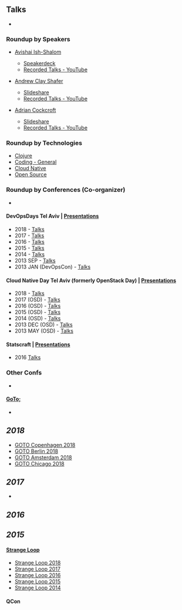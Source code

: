 ## Talks 
-


### Roundup by Speakers
- [Avishai Ish-Shalom](https://www.twitter.com/nukemberg)
  - [Speakerdeck](https://slides.com/nukemberg)
  - [Recorded Talks - YouTube](https://www.youtube.com/playlist?list=PLaPhdMYPt9QgsDHp9dZWXOBbBmGIG03kH)

- [Andrew Clay Shafer](https://www.twitter.com/littleidea)
  - [Slideshare](https://www.slideshare.net/littleidea)
  - [Recorded Talks - YouTube](https://www.youtube.com/watch?v=ALGuyXSo5e8&list=PLaPhdMYPt9QizjOPIPYWpTrrx6zwSQvZ_)

- [Adrian Cockcroft]()
  - [Slideshare]()
  - [Recorded Talks - YouTube]()
 
### Roundup by Technologies 
- [Clojure](#)
- [Coding - General](#)
- [Cloud Native](#)
- [Open Source](#)


### Roundup by Conferences (Co-organizer)
-

#### DevOpsDays Tel Aviv | [Presentations](https://www.slideshare.net/DevopsCon)
- 2018 - [Talks](https://www.youtube.com/watch?v=7WVaijojl9w&list=PL8tivQAdoavO1h9DLI6SGNf517QDLa6kM) 
- 2017 - [Talks](https://www.youtube.com/watch?v=We-v-v1Ds7A&list=PL8tivQAdoavMyd5qrMszXYaN6TVRuMrDq) 
- 2016 - [Talks](https://www.youtube.com/watch?v=jEgPbOMgKqk&list=PL8tivQAdoavPk7UOjmYjmfSZxBEJZEC9B) 
- 2015 - [Talks](https://www.youtube.com/watch?v=0RGi6wQQPZo&list=PL8tivQAdoavOglNSmL4NsEKb78Rqdqtw8) 
- 2014 - [Talks](https://vimeo.com/album/3172554) 
- 2013 SEP - [Talks](https://www.youtube.com/watch?v=RUuz_dnp5mo&list=PL8tivQAdoavPwbSEdssQyDLvXppXLy1D8)
- 2013 JAN (DevOpsCon) - [Talks]()

#### Cloud Native Day Tel Aviv (formerly OpenStack Day) | [Presentations](https://www.slideshare.net/openstackil)
- 2018 - [Talks](https://www.youtube.com/watch?v=A4FYR__cRWA&list=PLBbbxYi2GRdY-vrCdgZwOG-E0AIUgVipU)
- 2017 (OSD) - [Talks](https://www.youtube.com/watch?v=3rP1c96bfpY&list=PLBbbxYi2GRdaqAaIInX4QnUH2dwkOshRN)
- 2016 (OSD) - [Talks](https://www.youtube.com/watch?v=MigADVropSc&list=PLBbbxYi2GRda5BGGVYWPS8qk7e50IqRP6)
- 2015 (OSD) - [Talks](https://www.youtube.com/watch?v=W2Xp6AgDeRU&list=PLBbbxYi2GRdaPOfQ-NKjC7A5yaMnjYSbV)
- 2014 (OSD) - [Talks](https://www.youtube.com/watch?v=EflJnbuVdmU&list=PLBbbxYi2GRdbf55SR0IG0k1XxmSpLyvlh)
- 2013 DEC (OSD) - [Talks](https://www.youtube.com/watch?v=UQh8d1v9ulM&list=PLBbbxYi2GRdYzlj77lY8r1tcToV0PxpDG)
- 2013 MAY (OSD) - [Talks](https://www.youtube.com/watch?v=a8hNVTbd5SA&list=PLBbbxYi2GRdYCP7QhlwdxsVmP5qh61_-l)
  
#### Statscraft | [Presentations](https://www.slideshare.net/statscraft)
- 2016 [Talks](https://www.youtube.com/watch?v=XI32yrTXPaY&list=PLlhgd2ycH2eXx0e5FajrTi7Z7KcVxk1cG)

### Other Confs 
-

  
#### [GoTo;]()
-

 *2018*
-

- [GOTO Copenhagen 2018](https://www.youtube.com/watch?v=yOpYYYRuDQ0&list=PLEx5khR4g7PIzxn476GK3Mkk19csZZjeH)
- [GOTO Berlin 2018](https://www.youtube.com/watch?v=xuzpLr7sFjM&list=PLEx5khR4g7PJW7u0GKxRPIQddtu69boT3)
- [GOTO Amsterdam 2018](https://www.youtube.com/watch?v=8fi7uSYlOdc&list=PLEx5khR4g7PJzxBWC9c6xx0LghEIxCLwm)
- [GOTO Chicago 2018](https://www.youtube.com/watch?v=AbgsfeGvg3E&list=PLEx5khR4g7PKqVew27D3jvMknjxjowoKl)
 
*2017*
  - 
  
  - 
*2016*
  - 
  
*2015*
  - 
  
#### [Strange Loop](https://www.thestrangeloop.com/)
  - [Strange Loop 2018](https://www.youtube.com/watch?v=y-xgWLYQc4g&list=PLcGKfGEEONaBUdko326yL6ags8C_SYgqH)
  - [Strange Loop 2017](https://www.youtube.com/watch?v=_Zoa3xkzgFk&list=PLcGKfGEEONaDzd0Hkn2f1talsTu1HLDYu)
  - [Strange Loop 2016](https://www.youtube.com/watch?v=C4rT0lgJr6U&list=PLcGKfGEEONaDvuLDFFKRfzbsaBuVVXdYa) 
  - [Strange Loop 2015](https://www.youtube.com/watch?v=R2Aa4PivG0g&list=PLcGKfGEEONaCIl5eU53uPBnRJ9rbIH32R)
  - [Strange Loop 2014](https://www.youtube.com/watch?v=QcwyKLlmXeY&list=PLcGKfGEEONaDFE_9BeCN1-q3LCqTSGL_q)
  
#### QCon
  
  
#### 
 
 
 
 
 
 
 
 
